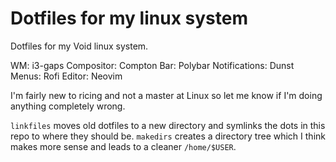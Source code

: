 <h1>Dotfiles for my linux system</h1>

Dotfiles for my Void linux system.

WM: i3-gaps
Compositor: Compton
Bar: Polybar
Notifications: Dunst
Menus: Rofi
Editor: Neovim

I'm fairly new to ricing and not a master at Linux so let me know if I'm doing anything completely wrong.

<code>linkfiles</code> moves old dotfiles to a new directory and symlinks the dots in this repo to where they should be.
<code>makedirs</code> creates a directory tree which I think makes more sense and leads to a cleaner <code>/home/$USER</code>.

